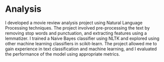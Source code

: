 # Analysis
 I developed a movie review analysis project using Natural Language Processing techniques. The project involved pre-processing the text by removing stop words and punctuation, and extracting features using a lemmatizer. I trained a Naive Bayes classifier using NLTK and explored using other machine learning classifiers in scikit-learn. The project allowed me to gain experience in text classification and machine learning, and I evaluated the performance of the model using appropriate metrics.
